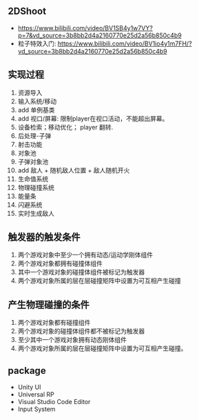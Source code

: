 ## 2DShoot
- https://www.bilibili.com/video/BV1SB4y1w7VY?p=7&vd_source=3b8bb2d4a2160770e25d2a56b850c4b9
- 粒子特效入门: https://www.bilibili.com/video/BV1io4y1m7FH/?vd_source=3b8bb2d4a2160770e25d2a56b850c4b9


## 实现过程
1. 资源导入
2. 输入系统/移动
3. add 单例基类
4. add 视口/屏幕: 限制player在视口活动，不能超出屏幕。
5. 设备检索；移动优化； player 翻转.
6. 后处理-子弹
7. 射击功能
8. 对象池
9. 子弹对象池
10. add 敌人 + 随机敌人位置 + 敌人随机开火
11. 生命值系统
12. 物理碰撞系统
13. 能量条
14. 闪避系统
15. 实时生成敌人

## 触发器的触发条件
1. 两个游戏对象中至少一个拥有动态/运动学刚体组件
2. 两个游戏对象都拥有碰撞体组件
3. 其中一个游戏对象的碰撞体组件被标记为触发器
4. 两个游戏对象所属的层在层碰撞矩阵中设置为可互相产生碰撞

## 产生物理碰撞的条件
1. 两个游戏对象都有碰撞组件
2. 两个游戏对象的碰撞体组件都不被标记为触发器
3. 至少其中一个游戏对象拥有动态刚体组件
4. 两个游戏对象所属的层在层碰撞矩阵中设置为可互相产生碰撞。

## package
- Unity UI
- Universal RP
- Visual Studio Code Editor
- Input System
